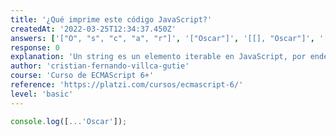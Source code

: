 ```yaml
---
title: '¿Qué imprime este código JavaScript?'
createdAt: '2022-03-25T12:34:37.450Z'
answers: ['["O", "s", "c", "a", "r"]', '["Oscar"]', '[[], "Oscar"]', '[["O", "s", "c", "a", "r"]]']
response: 0
explanation: 'Un string es un elemento iterable en JavaScript, por ende es posible usar el spread operator directamente obteniendo la propagación de la cadena letra por letra.'
author: 'cristian-fernando-villca-gutie'
course: 'Curso de ECMAScript 6+'
reference: 'https://platzi.com/cursos/ecmascript-6/'
level: 'basic'
---
```


```javascript
console.log([...'Oscar']);
```
